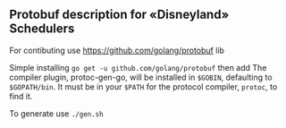 Protobuf description for «Disneyland» Schedulers
---
For contibuting use https://github.com/golang/protobuf lib

Simple installing `go get -u github.com/golang/protobuf` then add The compiler plugin, protoc-gen-go, will be installed in `$GOBIN`, defaulting to `$GOPATH/bin`. It must be in your `$PATH` for the protocol compiler, `protoc`, to find it.


To generate use  `./gen.sh`
